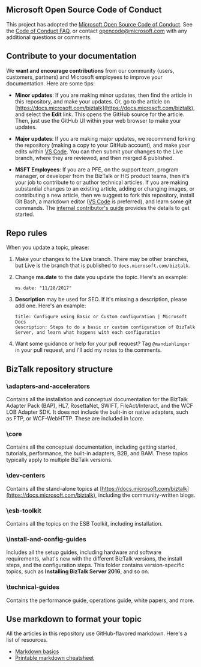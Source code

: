 ## Microsoft Open Source Code of Conduct
This project has adopted the [Microsoft Open Source Code of Conduct](https://opensource.microsoft.com/codeofconduct/). See the [Code of Conduct FAQ](https://opensource.microsoft.com/codeofconduct/faq/), or contact [opencode@microsoft.com](mailto:opencode@microsoft.com) with any additional questions or comments. 

## Contribute to your documentation
We **want and encourage contributions** from our community (users, customers, partners) and Microsoft employees to improve your documentation. Here are some tips:

* **Minor updates**: If you are making minor updates, then find the article in this repository, and make your updates. Or, go to the article on [https://docs.microsoft.com/biztalk](https://docs.microsoft.com/biztalk), and select the **Edit** link. This opens the GitHub source for the article. Then, just use the GitHub UI within your web browser to make your updates. 

* **Major updates**: If you are making major updates, we recommend forking the repository (making a copy to your GitHub account), and make your edits within [VS Code](https://code.visualstudio.com/Download). You can then submit your changes to the Live branch, where they are reviewed, and then merged & published. 

* **MSFT Employees**: If you are a PFE, on the support team, program manager, or developer from the BizTalk or HIS product teams, then it's your job to contribute to or author technical articles. If you are making substantial changes to an existing article, adding or changing images, or contributing a new article, then we suggest to fork this repository, install Git Bash, a markdown editor ([VS Code](https://code.visualstudio.com/Download) is preferred), and learn some git commands. The [internal contributor's guide](https://review.docs.microsoft.com/help/contribute/?branch=master) provides the details to get started.

## Repo rules
When you update a topic, please: 

1. Make your changes to the **Live** branch. There may be other branches, but Live is the branch that is published to `docs.microsoft.com/biztalk`.

2. Change **ms.date** to the date you update the topic. Here's an example: 

    ```
    ms.date: "11/28/2017"
    ```

3. **Description** may be used for SEO. If it's missing a description, please add one. Here's an example: 

    ```
    title: Configure using Basic or Custom configuration | Microsoft Docs
    description: Steps to do a basic or custom configuration of BizTalk Server, and learn what happens with each configuration
    ```

4. Want some guidance or help for your pull request? Tag `@mandiohlinger` in your pull request, and I'll add my notes to the comments. 

## BizTalk repository structure

### \adapters-and-accelerators
Contains all the installation and conceptual documentation for the BizTalk Adapter Pack (BAP), HL7, RosettaNet, SWIFT, FileAct/Interact, and the WCF LOB Adapter SDK. It does not include the built-in or native adapters, such as FTP, or WCF-WebHTTP. These are included in *\core*.

### \core
Contains all the conceptual documentation, including getting started, tutorials, performance, the built-in adapters, B2B, and BAM. These topics typically apply to multiple BizTalk versions. 

### \dev-centers
Contains all the stand-alone topics at [https://docs.microsoft.com/biztalk](https://docs.microsoft.com/biztalk), including the community-written blogs.

### \esb-toolkit
Contains all the topics on the ESB Toolkit, including installation.

### \install-and-config-guides
Includes all the setup guides, including hardware and software requirements, what's new with the different BizTalk versions, the install steps, and the configuration steps. This folder contains version-specific topics, such as **Installing BizTalk Server 2016**, and so on.

### \technical-guides
Contains the performance guide, operations guide, white papers, and more. 

## Use markdown to format your topic
All the articles in this repository use GitHub-flavored markdown.  Here's a list of resources.

* [Markdown basics](https://help.github.com/articles/markdown-basics/)
* [Printable markdown cheatsheet](./contributor-guide/media/documents/markdown-cheatsheet.pdf?raw=true)
